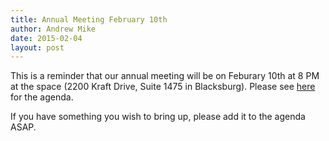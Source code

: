 ```yaml
---
title: Annual Meeting February 10th
author: Andrew Mike
date: 2015-02-04
layout: post
---
```


This is a reminder that our annual meeting will be on Feburary 10th at 8 PM at the space (2200 Kraft Drive, Suite 1475 in Blacksburg). Please see [here](http://wiki.hacksburg.org/meetings:2014-15_annual_meeting) for the agenda.

If you have something you wish to bring up, please add it to the agenda ASAP.